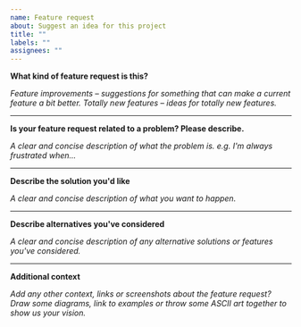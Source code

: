 ```yaml
---
name: Feature request
about: Suggest an idea for this project
title: ""
labels: ""
assignees: ""
---
```


**What kind of feature request is this?**

_Feature improvements – suggestions for something that can make a current feature a bit better._
_Totally new features – ideas for totally new features._

---

**Is your feature request related to a problem? Please describe.**

_A clear and concise description of what the problem is._
_e.g. I'm always frustrated when..._

---

**Describe the solution you'd like**

_A clear and concise description of what you want to happen._

---

**Describe alternatives you've considered**

_A clear and concise description of any alternative solutions or features you've considered._

---

**Additional context**

_Add any other context, links or screenshots about the feature request?_
_Draw some diagrams, link to examples or throw some ASCII art together to show us your vision._
